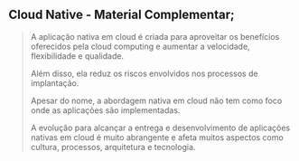 ## Cloud Native - Material Complementar;

> A aplicação nativa em cloud é criada para aproveitar os benefícios oferecidos pela cloud computing e aumentar a velocidade, flexibilidade e qualidade.
>
> Além disso, ela reduz os riscos envolvidos nos processos de implantação.
> 
>Apesar do nome, a abordagem nativa em cloud não tem como foco onde as aplicações são implementadas.
>
> A evolução para alcançar a entrega e desenvolvimento de aplicações nativas em cloud é muito abrangente e afeta muitos aspectos como cultura, processos, arquitetura e tecnologia.